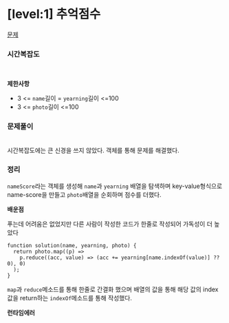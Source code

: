 # [level:1] 추억점수

[문제](https://school.programmers.co.kr/learn/courses/30/lessons/176963)

### 시간복잡도

<br>

**제한사항**

- 3 <= `name`길이 = `yearning`길이 <=100
- 3 <= `photo`길이 <=100

### 문제풀이

<br>
시간복잡도에는 큰 신경을 쓰지 않았다. 객체를 통해 문제를 해결했다.

### 정리

`nameScore`라는 객체를 생성해 `name`과 `yearning` 배열을 탐색하며 key-value형식으로 name-score을 만들고 `photo`배열을 순회하며 점수를 더했다.
<br>

**배운점**

푸는데 어려움은 없었지만 다른 사람이 작성한 코드가 한줄로 작성되어 가독성이 더 높았다

```
function solution(name, yearning, photo) {
  return photo.map((p) =>
    p.reduce((acc, value) => (acc += yearning[name.indexOf(value)] ?? 0), 0)
  );
}
```

`map`과 `reduce`메소드를 통해 한줄로 간결화 했으며 배열의 값을 통해 해당 값의 index값을 return하는 `indexOf`메소드를 통해 작성했다.

**런타임에러**
